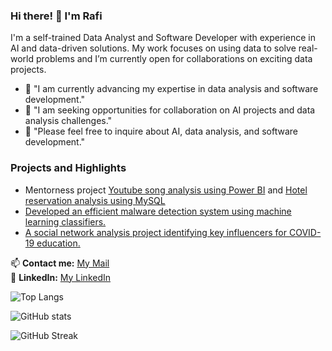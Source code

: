 <!-- # Hi there 👋, I'm Mukhamad Rafi Galih Saputro

## About Me
"I am a dedicated learner actively engaging in the fields of Data Analysis and Software Development. As an AI enthusiast, I enjoy exploring emerging technologies and implementing innovative solutions."

- 🌱 "I am currently advancing my expertise in data analysis and software development."
- 👯 "I am seeking opportunities for collaboration on AI projects and data analysis challenges."
- 💬 "Please feel free to inquire about AI, data analysis, and software development."
- 📫 "To contact me, please reach out via email at rafikerja2401@gmail.com."

## Connect with Me
| [LinkedIn](https://www.linkedin.com/in/rafi2401) | [Twitter](https://twitter.com/rafigantian) | [Kaggle](https://www.kaggle.com/your-kaggle-rafi2401) | [Personal Website](https://www.yourwebsite.com) |

![GitHub stats](https://github-readme-stats.vercel.app/api?username=rafi2401&show_icons=true&theme=radical&count_private=true&hide=contribs)

![Top Langs](https://github-readme-stats.vercel.app/api/top-langs/?username=rafi2401&layout=compact&theme=radical) -->
<!-- ![GitHub Streak](https://streak-stats.demolab.com/?user=rafi2401&theme=radical)
![Contribution Graph](https://activity-graph.herokuapp.com/graph?username=rafi2401&theme=react-dark)
[![Readme Card](https://github-readme-stats.vercel.app/api/pin/?username=rafi2401&repo=nama-repository&theme=radical)](https://github.com/rafi2401/nama-repository)
![GitHub Trophies](https://github-profile-trophy.vercel.app/?username=rafi2401&theme=radical) -->

### Hi there! 👋 I'm Rafi

I'm a self-trained Data Analyst and Software Developer with experience in AI and data-driven solutions. My work focuses on using data to solve real-world problems and I’m currently open for collaborations on exciting data projects.

- 🌱 "I am currently advancing my expertise in data analysis and software development."
- 👯 "I am seeking opportunities for collaboration on AI projects and data analysis challenges."
- 💬 "Please feel free to inquire about AI, data analysis, and software development."

### Projects and Highlights
- Mentorness project [Youtube song analysis using Power BI](https://github.com/Rafi2401/youtube-song-analysis-with-powerbi) and [Hotel reservation analysis using MySQL](https://github.com/Rafi2401/hotel-reservation-analysis-mysql)
- [Developed an efficient malware detection system using machine learning classifiers.](https://github.com/rafi2401/psvm-smo-dekomposisi)
- [A social network analysis project identifying key influencers for COVID-19 education.](https://github.com/rafi2401/twitter-sna-covid19)

📫 **Contact me:** [My Mail](mailto:rafikerja2401@gmail.com)<br>
💼 **LinkedIn:** [My LinkedIn](https://linkedin.com/in/Rafi2401)


![Top Langs](https://github-readme-stats.vercel.app/api/top-langs/?username=rafi2401&layout=compact&theme=radical)

![GitHub stats](https://github-readme-stats.vercel.app/api?username=rafi2401&show_icons=true&theme=radical&count_private=true&hide=contribs)

![GitHub Streak](https://streak-stats.demolab.com/?user=rafi2401&theme=radical)

<!-- <div style="display: flex; justify-content: space-between;">
<img src="https://github-readme-stats.vercel.app/api?username=rafi2401&show_icons=true&theme=dark&count_private=true" alt="Rafi2401 GitHub Stats" style="width: 40%; height: auto;" />
<img src="https://github-readme-streak-stats.herokuapp.com/?user=rafi2401&theme=dark" alt="Rafi2401 Streak Stats" style="width: 40%; height: auto;" />
</div>

<div style="margin-top: 10px;">
  <img src="https://github-readme-stats.vercel.app/api/top-langs/?username=Rafi2401&layout=compact&theme=dark" alt="Top Languages" style="width: 48%;" />
</div> -->
